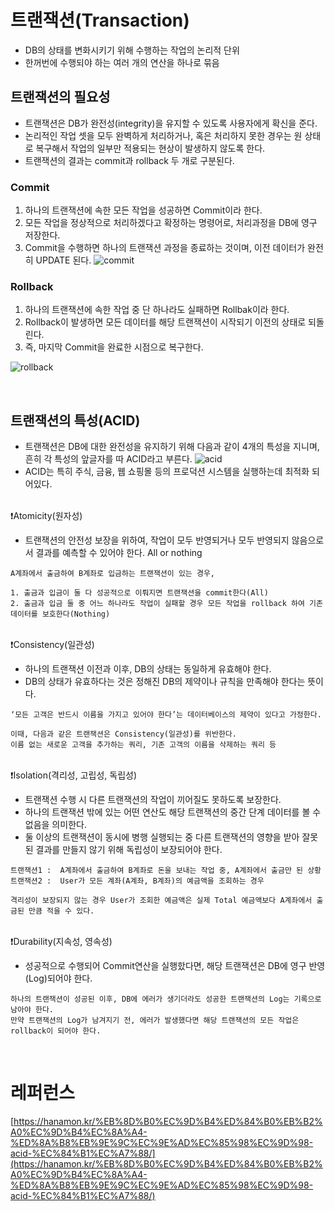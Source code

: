 # 트랜잭션(Transaction)

- DB의 상태를 변화시키기 위해 수행하는 작업의 논리적 단위
- 한꺼번에 수행되야 하는 여러 개의 연산을 하나로 묶음

## 트랜잭션의 필요성

- 트랜잭션은 DB가 완전성(integrity)을 유지할 수 있도록 사용자에게 확신을 준다.
- 논리적인 작업 셋을 모두 완벽하게 처리하거나, 혹은 처리하지 못한 경우는 원 상태로 복구해서 작업의 일부만 적용되는 현상이 발생하지 않도록 한다.
- 트랜잭션의 결과는 commit과 rollback 두 개로 구분된다. 

### Commit

1. 하나의 트랜잭션에 속한 모든 작업을 성공하면 Commit이라 한다.
2. 모든 작업을 정상적으로 처리하겠다고 확정하는 명령어로, 처리과정을 DB에 영구 저장한다.
3. Commit을 수행하면 하나의 트랜잭션 과정을 종료하는 것이며, 이전 데이터가 완전히 UPDATE 된다.
![commit](https://github.com/AucSuSu/CS-study/assets/139415941/9ca84d58-2b6d-4b77-a385-b207b26e3eb7)

### Rollback

1. 하나의 트랜잭션에 속한 작업 중 단 하나라도 실패하면 Rollbak이라 한다.
2. Rollback이 발생하면 모든 데이터를 해당 트랜잭션이 시작되기 이전의 상태로 되돌린다.
3. 즉, 마지막 Commit을 완료한 시점으로 복구한다.
   
![rollback](https://github.com/AucSuSu/CS-study/assets/139415941/33c582aa-f9c2-4883-9f43-859634f6c032)

<br>

## 트랜잭션의 특성(ACID)
- 트랜잭션은 DB에 대한 완전성을 유지하기 위해 다음과 같이 4개의 특성을 지니며, 흔히 각 특성의 앞글자를 따 ACID라고 부른다.
![acid](https://github.com/AucSuSu/CS-study/assets/139415941/e319db24-1be3-4ef0-a902-8d4734a1963b)
- ACID는 특히 주식, 금융, 웹 쇼핑몰 등의 프로덕션 시스템을 실행하는데 최적화 되어있다.

<br>
❗️Atomicity(원자성)

- 트랜잭션의 안전성 보장을 위하여, 작업이 모두 반영되거나 모두 반영되지 않음으로서 결과를 예측할 수 있어야 한다.
All or nothing 
```
A계좌에서 출금하여 B계좌로 입금하는 트랜잭션이 있는 경우,

1. 출금과 입금이 둘 다 성공적으로 이뤄지면 트랜잭션을 commit한다(All)
2. 출금과 입금 둘 중 어느 하나라도 작업이 실패할 경우 모든 작업을 rollback 하여 기존 데이터를 보호한다(Nothing)
```

<br>
❗️Consistency(일관성)

- 하나의 트랜잭션 이전과 이후, DB의 상태는 동일하게 유효해야 한다.
- DB의 상태가 유효하다는 것은 정해진 DB의 제약이나 규칙을 만족해야 한다는 뜻이다.
```
‘모든 고객은 반드시 이름을 가지고 있어야 한다’는 데이터베이스의 제약이 있다고 가정한다.

이때, 다음과 같은 트랜잭션은 Consistency(일관성)를 위반한다.
이름 없는 새로운 고객을 추가하는 쿼리, 기존 고객의 이름을 삭제하는 쿼리 등
```

<br>
❗️Isolation(격리성, 고립성, 독립성)

- 트랜잭션 수행 시 다른 트랜잭션의 작업이 끼어질도 못하도록 보장한다.
- 하나의 트랜잭션 밖에 있는 어떤 연산도 해당 트랜잭션의 중간 단계 데이터를 볼 수 없음을 의미한다.
- 둘 이상의 트랜잭션이 동시에 병행 실행되는 중 다른 트랜잭션의 영향을 받아 잘못된 결과를 만들지 않기 위해 독립성이 보장되어야 한다.
```
트랜잭션1 :  A계좌에서 출금하여 B계좌로 돈을 보내는 작업 중, A계좌에서 출금만 된 상황
트랜잭션2 :  User가 모든 계좌(A계좌, B계좌)의 예금액을 조회하는 경우

격리성이 보장되지 않는 경우 User가 조회한 예금액은 실제 Total 예금액보다 A계좌에서 출금된 만큼 적을 수 있다.
```

<br>
❗️Durability(지속성, 영속성)

- 성공적으로 수행되어 Commit연산을 실행핬다면, 해당 트랜잭션은 DB에 영구 반영(Log)되어야 한다.
```
하나의 트랜잭션이 성공된 이후, DB에 에러가 생기더라도 성공한 트랜잭션의 Log는 기록으로 남아야 한다.
만약 트랜잭션의 Log가 남겨지기 전, 에러가 발생했다면 해당 트랜잭션의 모든 작업은 rollback이 되어야 한다.
```

<br>

# 레퍼런스
[https://hanamon.kr/%EB%8D%B0%EC%9D%B4%ED%84%B0%EB%B2%A0%EC%9D%B4%EC%8A%A4-%ED%8A%B8%EB%9E%9C%EC%9E%AD%EC%85%98%EC%9D%98-acid-%EC%84%B1%EC%A7%88/](https://hanamon.kr/%EB%8D%B0%EC%9D%B4%ED%84%B0%EB%B2%A0%EC%9D%B4%EC%8A%A4-%ED%8A%B8%EB%9E%9C%EC%9E%AD%EC%85%98%EC%9D%98-acid-%EC%84%B1%EC%A7%88/)
